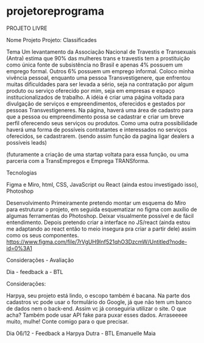 # projetoreprograma

PROJETO LIVRE


Nome Projeto
 Projeto: Classificades

Tema
Um levantamento da Associação Nacional de Travestis e Transexuais (Antra) estima que 90% das mulheres trans e travestis tem a prostituição como única fonte de subsistência no Brasil e apenas 4% possuem um emprego formal. Outros 6% possuem um emprego informal. 
Coloco minha vivência pessoal, enquanto uma pessoa Transvestigenere, que enfrentou muitas dificuldades para ser levada a sério, seja na contratação por algum produto ou serviço oferecido por mim, seja em empresas e espaço institucionalizados de trabalho. 
A idéia é criar uma página voltada para divulgação de serviços e empreendimentos, oferecidos e gestados por pessoas Transvestigeneres.
Na página, haverá uma área de cadastro para que a pessoa ou empreendimento possa se cadastrar e criar um breve perfil oferecendo seus serviços ou produtos. Como uma outra possibilidade haverá uma forma de possíveis contratantes e interessados no serviços oferecidos, se cadastrarem. (sendo assim função da pagina ligar dealers a possíveis leads)
 

(futuramente a criação de uma startap voltata para essa função, ou uma parceria com a TransEmpregos e Emprega TRANSforma.

Tecnologias

Figma e Miro, html, CSS, JavaScript ou React (ainda estou investigado isso), Photoshop


Desenvolvimento
Primeiramente pretendo montar um esquema do Miro para estruturar o projeto, em seguida esquematizar no figma com auxílio de algumas ferramentas do Photoshop. Deixar visualmente possível e de fácil entendimento.
Depois pretendo criar a interface no JS/react (ainda estou me adaptando ao react então to meio insegura pra criar a partir dele) assim como os seus componentes.
https://www.figma.com/file/7rVgUH9lnf521qhO3DzcmW/Untitled?node-id=0%3A1




Considerações - Avaliação

Dia - feedback a - BTL




Considerações:

Harpya, seu projeto está lindo, o escopo também é bacana. Na parte dos cadastros vc pode usar o formulário do Google, já que não tem um banco de dados nem o back-end. Assim vc já conseguiria utilizar o site. O que acha? Também pode usar API fake para puxar esses dados. Arraseeeee muito, mulhe! Conte comigo para o que precisar. 

Dia 06/12 - Feedback a Harpya Dutra - BTL Emanuelle Maia
